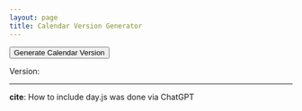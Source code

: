 ```yaml
---
layout: page
title: Calendar Version Generator
---
```


<button id="generateButton">Generate Calendar Version</button>

<p>Version: <span id="calenderVersionValue"></span></p>

<!-- Include Day.js from a CDN -->
<script src="https://cdn.jsdelivr.net/npm/dayjs@1/dayjs.min.js"></script>

<script>
    let now = dayjs();

    let calendarVersion = now.format("YYYYMMDDHHmmssSSS");

    document.getElementById('calenderVersionValue').textContent = calendarVersion;
</script>

---

**cite**: How to include day.js was done via ChatGPT